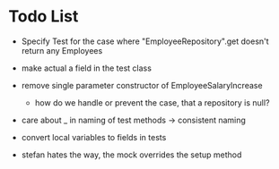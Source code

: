 ﻿# Todo List

- Specify Test for the case where "EmployeeRepository".get doesn't return any Employees
- make actual a field in the test class
- remove single parameter constructor of EmployeeSalaryIncrease
  - how do we handle or prevent the case, that a repository is null?
- care about _ in naming of test methods -> consistent naming
- convert local variables to fields in tests

- stefan hates the way, the mock overrides the setup method
